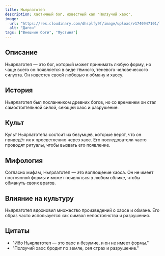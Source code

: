```yaml
---
title: Ньярлатотеп
description: Хаотичный бог, известный как 'Ползучий хаос'.
image:
  url: "https://res.cloudinary.com/dhsplfy9f/image/upload/v1740947101/lovecraft/euopejqifumdvdrufjo1.jpg"
  alt: "Дагон"
tags: ["Внешние боги", "Пустыня"]
---
```


## Описание

Ньярлатотеп — это бог, который может принимать любую форму, но чаще всего он появляется в виде тёмного, теневого человеческого силуэта. Он известен своей любовью к обману и хаосу.

## История

Ньярлатотеп был посланником древних богов, но со временем он стал самостоятельной силой, сеющей хаос и разрушение.

## Культ

Культ Ньярлатотепа состоит из безумцев, которые верят, что он приведёт их к просветлению через хаос. Его последователи часто проводят ритуалы, чтобы вызвать его появление.

## Мифология

Согласно мифам, Ньярлатотеп — это воплощение хаоса. Он не имеет постоянной формы и может появляться в любом облике, чтобы обмануть своих врагов.

## Влияние на культуру

Ньярлатотеп вдохновил множество произведений о хаосе и обмане. Его образ часто используется как символ непостоянства и разрушения.

## Цитаты

- "Ибо Ньярлатотеп — это хаос и безумие, и он не имеет формы."
- "Ползучий хаос бродит по земле, сея страх и разрушение."
